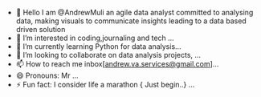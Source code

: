 - 👋 Hello I am @AndrewMuli an agile data analyst committed to analysing data, making visuals to communicate insights  leading to a data based driven solution 
- 👀 I’m interested in coding,journaling and tech ...
- 🌱 I’m currently learning Python for data analysis...
- 💞️ I’m looking to collaborate on data analysis projects,  ...
- 📫 How to reach me inbox[andrew.va.services@gmail.com]...
- 😄 Pronouns: Mr ...
- ⚡ Fun fact: I consider life a marathon { Just begin..} ...

<!---
AndrewMuli/AndrewMuli is a ✨ special ✨ repository because its `README.md` (this file) appears on your GitHub profile.
You can click the Preview link to take a look at your changes.
--->
